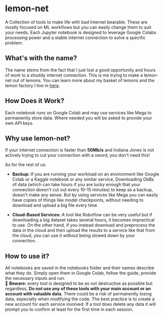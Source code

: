 # lemon-net
A Collection of tools to make life with bad Internet bearable. These are mostly focused on ML workflows but you can easily change them to suit your needs. Each Jupyter notebook is designed to leverage Google Colabs processing power and a stable internet connection to solve a specific problem.

## What's with the name?
The name stems from the fact that I just lost a good opportunity and hours of work to a shoddy internet connection. This is me trying to make a lemon-net out of lemons. You can learn more about my basket of lemons and the lemon factory I live in [here](other_file.md).

## How Does it Work?
Each notebook runs on Google Colab and may use services like Mega to permanently store data. Where needed you will be asked to provide your own API keys.

## Why use lemon-net?
If your internet connection is faster than **50Mb/s** and Indiana Jones is not actively trying to cut your connection with a sword, you don't need this!

As for the rest of us:
- **Backup:** If you are running your workload on an environment like Google Colab or a Kaggle notebook or any similar service, Downloading GbBs of data (which can take hours if you are lucky enough that your connection doesn't cut out every 10-15 minutes) to keep as a backup, doesn't make any sense. But by using services like Mega you can easily have copies of things like model checkpoints, without needing to download and upload a big file every time.

- **Cloud-Based Services:** A tool like Roboflow can be very useful but if downloading a big dataset takes several hours, it becomes impractical to use. On the other hand, if you instead download and preprocess the data in the cloud and then upload the results to a service like that from the cloud, you can use it without being slowed down by your connection.

## How to use it?
All notebooks are saved in the notebooks folder and their names describe what they do. Simply open them in Google Colab, follow the guide, provide the necessary inputs and run.  
:triangular_flag_on_post: **Beware:** every tool is designed to be as not destructive as possible but regardless, **Do not use any of these tools with your main account or an account with valuable data**. There could be a risk of permanently losing data, especially when modifying the code. The best practice is to create a new account for each service involved. If a tool does delete any data it will prompt you to confirm at least for the first time in each session.
